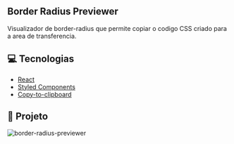 ## Border Radius Previewer

Visualizador de border-radius que permite copiar o codigo CSS criado para a area de transferencia.

## :computer: Tecnologias

- [React](https://pt-br.reactjs.org/)
- [Styled Components](https://styled-components.com/)
- [Copy-to-clipboard](https://www.npmjs.com/package/react-copy-to-clipboard)

## :page_with_curl: Projeto

<img src="https://user-images.githubusercontent.com/40436472/78509827-5a631080-7767-11ea-91a1-a659d5968fd0.png" alt="border-radius-previewer" />
